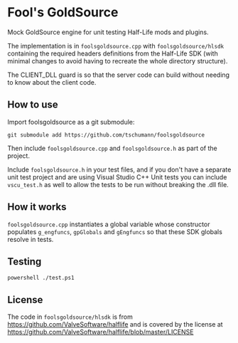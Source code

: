 Fool's GoldSource
=================
Mock GoldSource engine for unit testing Half-Life mods and plugins.

The implementation is in `foolsgoldsource.cpp` with `foolsgoldsource/hlsdk` containing the required headers definitions from the Half-Life SDK (with minimal changes to avoid having to recreate the whole directory structure).

The CLIENT_DLL guard is so that the server code can build without needing to know about the client code.


How to use
----------
Import foolsgoldsource as a git submodule:
```
git submodule add https://github.com/tschumann/foolsgoldsource
```

Then include `foolsgoldsource.cpp` and `foolsgoldsource.h` as part of the project.

Include `foolsgoldsource.h` in your test files, and if you don't have a separate unit test project and are using Visual Studio C++ Unit tests you can include `vscu_test.h` as well to allow the tests to be run without breaking the .dll file.


How it works
------------
`foolsgoldsource.cpp` instantiates a global variable whose constructor populates `g_engfuncs`, `gpGlobals` and `gEngfuncs` so that these SDK globals resolve in tests.


Testing
-------
```
powershell ./test.ps1
```


License
-------
The code in `foolsgoldsource/hlsdk` is from https://github.com/ValveSoftware/halflife and is covered by the license at https://github.com/ValveSoftware/halflife/blob/master/LICENSE
